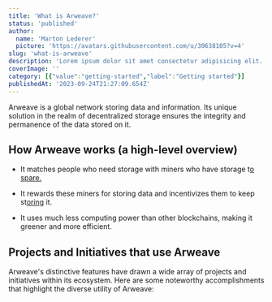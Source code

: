 ```yaml
---
title: 'What is Arweave?'
status: 'published'
author:
  name: 'Marton Lederer'
  picture: 'https://avatars.githubusercontent.com/u/30638105?v=4'
slug: 'what-is-arweave'
description: 'Lorem ipsum dolor sit amet consectetur adipisicing elit. Numquam a ut aliquam maxime assumenda dolor veritatis non blanditiis eos, quisquam facere rem accusantium, error praesentium suscipit eligendi unde ducimus deserunt.'
coverImage: ''
category: [{"value":"getting-started","label":"Getting started"}]
publishedAt: '2023-09-24T21:27:09.654Z'
---
```


Arweave is a global network storing data and information. Its unique solution in the realm of decentralized storage ensures the integrity and permanence of the data stored on it.

## **How Arweave works (a high-level overview)**

- It matches people who need storage with miners who have storage t[o spare.](http://spare.It)

- It rewards these miners for storing data and incentivizes them to keep st[oring](http://it.It) it.

- It uses much less computing power than other blockchains, making it greener and more efficient.

## Projects and Initiatives that use Arweave 

Arweave's distinctive features have drawn a wide array of projects and initiatives within its ecosystem. Here are some noteworthy accomplishments that highlight the diverse utility of Arweave:

